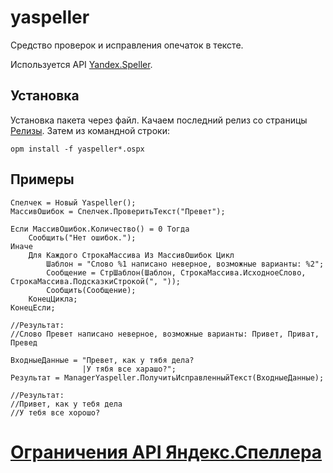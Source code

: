 # yaspeller

Средство проверок и исправления опечаток в тексте.

Используется API [Yandex.Speller](https://tech.yandex.ru/speller/doc/dg/concepts/About-docpage/).

## Установка

Установка пакета через файл. Качаем последний релиз со страницы [Релизы](https://github.com/pallid/yaspeller/releases "Релизы").
Затем из командной строки:
```
opm install -f yaspeller*.ospx
```

## Примеры

```bsl
Спелчек = Новый Yaspeller();
МассивОшибок = Спелчек.ПроверитьТекст("Превет");
	
Если МассивОшибок.Количество() = 0 Тогда
	Сообщить("Нет ошибок.");
Иначе
	Для Каждого СтрокаМассива Из МассивОшибок Цикл
		Шаблон = "Слово %1 написано неверное, возможные варианты: %2";
		Сообщение = СтрШаблон(Шаблон, СтрокаМассива.ИсходноеСлово, СтрокаМассива.ПодсказкиСтрокой(", "));
		Сообщить(Сообщение);
	КонецЦикла;
КонецЕсли;

//Результат:
//Слово Превет написано неверное, возможные варианты: Привет, Приват, Превед
```

```bsl
ВходныеДанные = "Превет, как у тябя дела?
				|У тябя все харашо?";
Результат = ManagerYaspeller.ПолучитьИсправленныйТекст(ВходныеДанные);

//Результат:
//Привет, как у тебя дела
//У тебя все хорошо?
```

# [Ограничения API Яндекс.Спеллера](http://legal.yandex.ru/speller_api/)

